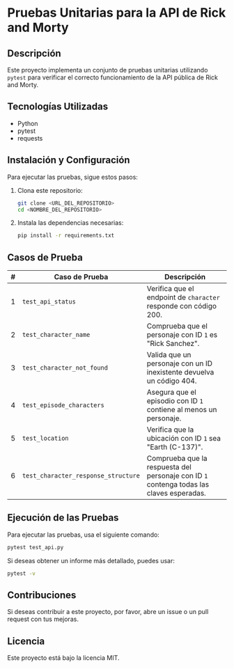 # Pruebas Unitarias para la API de Rick and Morty

## Descripción
Este proyecto implementa un conjunto de pruebas unitarias utilizando `pytest` para verificar el correcto funcionamiento de la API pública de Rick and Morty.

## Tecnologías Utilizadas
- Python
- pytest
- requests

## Instalación y Configuración
Para ejecutar las pruebas, sigue estos pasos:

1. Clona este repositorio:
   ```bash
   git clone <URL_DEL_REPOSITORIO>
   cd <NOMBRE_DEL_REPOSITORIO>
   ```

2. Instala las dependencias necesarias:
   ```bash
   pip install -r requirements.txt
   ```

## Casos de Prueba

| #  | Caso de Prueba                        | Descripción |
|----|-------------------------------------|-------------|
| 1  | `test_api_status`                   | Verifica que el endpoint de `character` responde con código 200. |
| 2  | `test_character_name`               | Comprueba que el personaje con ID `1` es "Rick Sanchez". |
| 3  | `test_character_not_found`          | Valida que un personaje con un ID inexistente devuelva un código 404. |
| 4  | `test_episode_characters`           | Asegura que el episodio con ID `1` contiene al menos un personaje. |
| 5  | `test_location`                      | Verifica que la ubicación con ID `1` sea "Earth (C-137)". |
| 6  | `test_character_response_structure` | Comprueba que la respuesta del personaje con ID `1` contenga todas las claves esperadas. |

## Ejecución de las Pruebas
Para ejecutar las pruebas, usa el siguiente comando:
```bash
pytest test_api.py
```

Si deseas obtener un informe más detallado, puedes usar:
```bash
pytest -v
```

## Contribuciones
Si deseas contribuir a este proyecto, por favor, abre un issue o un pull request con tus mejoras.

## Licencia
Este proyecto está bajo la licencia MIT.
